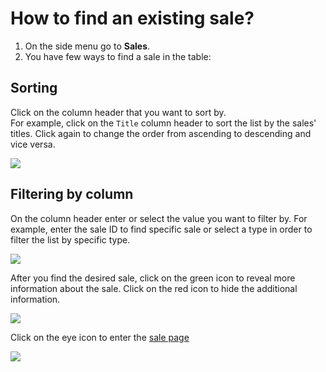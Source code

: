 # How to find an existing sale?

1. On the side menu go to **Sales**.
2. You have few ways to find a sale in the table:

## Sorting

Click on the column header that you want to sort by.  
For example, click on the `Title` column header to sort the list by the sales' titles. Click again to change the order from ascending to descending and vice versa.

![](https://user-images.githubusercontent.com/20393485/47138040-f887c000-d2c0-11e8-81a8-a1a5d2a1add4.jpg)

## Filtering by column

On the column header enter or select the value you want to filter by. For example, enter the sale ID to find specific sale or select a type in order to filter the list by specific type.

![](https://user-images.githubusercontent.com/20393485/47138295-a3987980-d2c1-11e8-9bc4-b53b26aa9b7b.jpg)

After you find the desired sale, click on the green icon to reveal more information about the sale. Click on the red icon to hide the additional information.

![](https://user-images.githubusercontent.com/20393485/47139201-e3f8f700-d2c3-11e8-901e-21156f245eb6.jpg)

Click on the eye icon to enter the [sale page]()

![](https://user-images.githubusercontent.com/20393485/47139277-11de3b80-d2c4-11e8-9805-58a64e427a6d.jpg)

